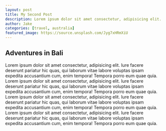 ```yaml
---
layout: post
title: My Second Post
description: Lorem ipsum dolor sit amet consectetur, adipisicing elit.
author: Jake
categories: [travel, australia]
featured_image: https://source.unsplash.com/Jyg7xHRmXiU
---
```


## Adventures in Bali
Lorem ipsum dolor sit amet consectetur, adipisicing elit. 
Iure facere deserunt pariatur hic quas, qui laborum vitae labore voluptas ipsam expedita accusantium cum, enim tempora! 
Tempora porro eum quae quia.
Lorem ipsum dolor sit amet consectetur, adipisicing elit. 
Iure facere deserunt pariatur hic quas, qui laborum vitae labore voluptas ipsam expedita accusantium cum, enim tempora! 
Tempora porro eum quae quia.
Lorem ipsum dolor sit amet consectetur, adipisicing elit. 
Iure facere deserunt pariatur hic quas, qui laborum vitae labore voluptas ipsam expedita accusantium cum, enim tempora! 
Tempora porro eum quae quia.
Lorem ipsum dolor sit amet consectetur, adipisicing elit. 
Iure facere deserunt pariatur hic quas, qui laborum vitae labore voluptas ipsam expedita accusantium cum, enim tempora! 
Tempora porro eum quae quia.